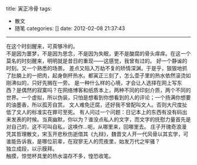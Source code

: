 title: 寅正冷骨
tags:
  - 散文
  - 随笔
categories: []
date: 2012-02-08 21:37:43
---

在这个时刻醒来，可真够冷的。
<br/>
不是因为噩梦，不是因为思念，不是因为失眠，更不是酸腐的骨头痒痒。在这一个莫名的时刻醒来，明明就是昔日的重现——这感觉，我曾有过的。
好一个静谧的时刻。又一个熟悉的场景。
差点又陷入万劫不复的矫情深渊。于是乎，狠狠地抓了肚腩上的一把肉，起身倒杯热水。都寅正三刻了，怎么壶子里的热水依然滚烫如刚沸似的，只好先搁在一旁。
是一种什么样的心境，才会让人选择在网上写东西？是偶然的寂寞吗？在网络博客和纸质本上，两种不同的印刻介质，两个不同的世界。一个虚拟，所以伪装，只怕是想看到你想看到的人的评论；一个扬满你想要的油墨香，所以孤芳自赏。
文人难免迂腐，还好我不曾配叫文人。否则大尺度扯低了文人的标准实在罪可至死。
有人问过一个问题：日记本上的东西有没有码出来发表的时候。当真幽默，你以为？谁没点私人的文字，而文字的抚慰力量首先是对自己的，这不可叫自私，这唤作...呃，从哪里来，回哪里去。
庄子开瑰奇浪漫凭其哲理散文，宋玉开悲秋伤逝借其《九辩》，魏晋文人开一代风骨以其玄学，可谁能告诉我，是哪位前辈，在寂寥无人的荒夜里，始发万代之牢骚？
<br/>
    独立成段，以示膜拜。
<br/>
    触摸，惊觉杯具里的热水温存不多，惶恐收笔。